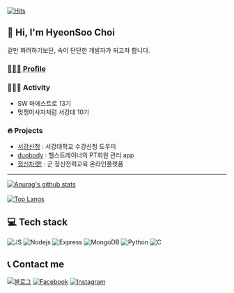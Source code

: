 [![Hits](https://hits.seeyoufarm.com/api/count/incr/badge.svg?url=https%3A%2F%2Fgithub.com%2FKeep-Going-HyeonSoo&count_bg=%237ACB3C&title_bg=%23555555&icon=cliqz.svg&icon_color=%23FFFFFF&title=hits&edge_flat=false)](https://hits.seeyoufarm.com)

## 👋 Hi, I'm HyeonSoo Choi 

겉만 화려하기보단, 속이 단단한 개발자가 되고자 합니다.
<h3><a href="https://shawni.notion.site/shawni/Profile-430caf6b7b034ea7baced1c34b4bb4c4" target="_blank">🧑🏻‍💻 Profile</a></h3>

<h3>🚴🏻‍♂️ Activity</h3>

* SW 마에스트로 13기
* 멋쟁이사자처럼 서강대 10기

<h3>🔥 Projects</h3>

* <a href="https://shawni.notion.site/shawni/Profile-430caf6b7b034ea7baced1c34b4bb4c4" target="_blank">서강신청</a> : 서강대학교 수강신청 도우미
* <a href="https://shawni.notion.site/shawni/Profile-430caf6b7b034ea7baced1c34b4bb4c4" target="_blank">duobody</a> : 헬스트레이너의 PT회원 관리 app
* <a href="https://shawni.notion.site/shawni/Profile-430caf6b7b034ea7baced1c34b4bb4c4" target="_blank">정신차렷!</a> : 군 정신전력교육 온라인플랫폼


---
[![Anurag's github stats](https://github-readme-stats.vercel.app/api?username=keepgoing-hyeonsoo&show_icons=true&count_private=true&bg_color=30,e96443,904e95&title_color=fff&text_color=fff)](https://github.com/anuraghazra/github-readme-stats)
<br><br>
[![Top Langs](https://github-readme-stats.vercel.app/api/top-langs/?username=keepgoing-hyeonsoo&hide=html&layout=compact&&bg_color=30,e96443,904e95&title_color=fff&text_color=fff)](https://github.com/anuraghazra/github-readme-stats)
<br>

## 💻 Tech stack

![JS](https://img.shields.io/badge/JavaScript-F7DF1E?style=for-the-badge&logo=JavaScript&logoColor=black)
![Nodejs](https://img.shields.io/badge/nodejs-339933?style=for-the-badge&logo=Node.js&logoColor=white)
![Express](https://img.shields.io/badge/Express-000000?style=for-the-badge&logo=Express&logoColor=white)
![MongoDB](https://img.shields.io/badge/MongoDB-47A248?style=for-the-badge&logo=MongoDB&logoColor=white)
![Python](https://img.shields.io/badge/python-3776AB?style=for-the-badge&logo=python&logoColor=white)
![C](https://img.shields.io/badge/C-a8b9cc?style=for-the-badge&logo=C&logoColor=white)


## 📞 Contact me

[![블로그](https://img.shields.io/badge/-Velog-22c997)](https://velog.io/@hye0n)
[![Facebook](http://img.shields.io/badge/Facebook-1877F2?style=flat&logo=Facebook&logoColor=white&link=https://www.facebook.com/people/%EC%B5%9C%ED%98%84%EC%88%98/100005715706046)](https://www.facebook.com/people/%EC%B5%9C%ED%98%84%EC%88%98/100005715706046)
[![Instagram](https://img.shields.io/badge/instagram-E4405F?style=flat&logo=instagram&logoColor=white)](https://www.instagram.com/Hyeon_980105/?fbclid=IwAR3mVHQnsu_dxeDKLn3Jd1pdPo4ilw88zNXTlpWMbXJfj176MiEzlv-9wiA)



<!--
**Keep-Going-HyeonSoo/Keep-Going-HyeonSoo** is a ✨ _special_ ✨ repository because its `README.md` (this file) appears on your GitHub profile.

Here are some ideas to get you started:

- 🔭 I’m currently working on ...
- 🌱 I’m currently learning ...
- 👯 I’m looking to collaborate on ...
- 🤔 I’m looking for help with ...
- 💬 Ask me about ...
- 📫 How to reach me: ...
- 😄 Pronouns: ...
- ⚡ Fun fact: ...
-->
